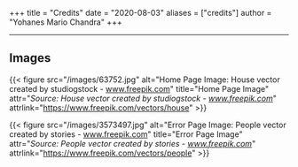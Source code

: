 +++
title = "Credits"
date = "2020-08-03"
aliases = ["credits"]
author = "Yohanes Mario Chandra"
+++

---

## Images

{{< figure src="/images/63752.jpg" alt="Home Page Image: House vector created by studiogstock - www.freepik.com" title="Home Page Image" attr="*Source: House vector created by studiogstock - www.freepik.com*" attrlink="https://www.freepik.com/vectors/house" >}}

{{< figure src="/images/3573497.jpg" alt="Error Page Image: People vector created by stories - www.freepik.com" title="Error Page Image" attr="*Source: People vector created by stories - www.freepik.com*" attrlink="https://www.freepik.com/vectors/people" >}}